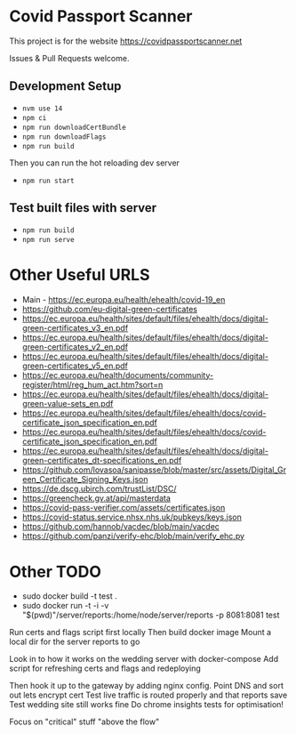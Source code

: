 # Covid Passport Scanner

This project is for the website https://covidpassportscanner.net

Issues & Pull Requests welcome.

## Development Setup

- `nvm use 14`
- `npm ci`
- `npm run downloadCertBundle`
- `npm run downloadFlags`
- `npm run build`

Then you can run the hot reloading dev server

- `npm run start`

## Test built files with server

- `npm run build`
- `npm run serve`


# Other Useful URLS

- Main - https://ec.europa.eu/health/ehealth/covid-19_en
- https://github.com/eu-digital-green-certificates
- https://ec.europa.eu/health/sites/default/files/ehealth/docs/digital-green-certificates_v3_en.pdf
- https://ec.europa.eu/health/sites/default/files/ehealth/docs/digital-green-certificates_v2_en.pdf
- https://ec.europa.eu/health/sites/default/files/ehealth/docs/digital-green-certificates_v5_en.pdf
- https://ec.europa.eu/health/documents/community-register/html/reg_hum_act.htm?sort=n
- https://ec.europa.eu/health/sites/default/files/ehealth/docs/digital-green-value-sets_en.pdf
- https://ec.europa.eu/health/sites/default/files/ehealth/docs/covid-certificate_json_specification_en.pdf
- https://ec.europa.eu/health/sites/default/files/ehealth/docs/covid-certificate_json_specification_en.pdf
- https://ec.europa.eu/health/sites/default/files/ehealth/docs/digital-green-certificates_dt-specifications_en.pdf
- https://github.com/lovasoa/sanipasse/blob/master/src/assets/Digital_Green_Certificate_Signing_Keys.json
- https://de.dscg.ubirch.com/trustList/DSC/
- https://greencheck.gv.at/api/masterdata
- https://covid-pass-verifier.com/assets/certificates.json
- https://covid-status.service.nhsx.nhs.uk/pubkeys/keys.json
- https://github.com/hannob/vacdec/blob/main/vacdec
- https://github.com/panzi/verify-ehc/blob/main/verify_ehc.py

# Other TODO

- sudo docker build -t test .
- sudo docker run -t -i -v "$(pwd)"/server/reports:/home/node/server/reports -p 8081:8081 test

Run certs and flags script first locally
Then build docker image
Mount a local dir for the server reports to go

Look in to how it works on the wedding server with docker-compose
Add script for refreshing certs and flags and redeploying

Then hook it up to the gateway by adding nginx config.
Point DNS and sort out lets encrypt cert
Test live traffic is routed properly and that reports save
Test wedding site still works fine
Do chrome insights tests for optimisation!

Focus on "critical" stuff "above the flow"

